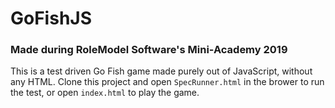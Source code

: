# GoFishJS
### Made during RoleModel Software's Mini-Academy 2019

This is a test driven Go Fish game made purely out of JavaScript, without any HTML. Clone this project and open `SpecRunner.html` in the brower to run the test, or open `index.html` to play the game.
